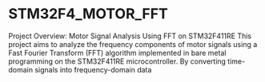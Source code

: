 # STM32F4_MOTOR_FFT
Project Overview: Motor Signal Analysis Using FFT on STM32F411RE This project aims to analyze the frequency components of motor signals using a Fast Fourier Transform (FFT) algorithm implemented in bare metal programming on the STM32F411RE microcontroller. By converting time-domain signals into frequency-domain data
